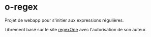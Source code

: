 # o-regex

Projet de webapp pour s'initier aux expressions régulières.

Librement basé sur le site [regexOne](https://regexone.com/) avec l'autorisation de son auteur.